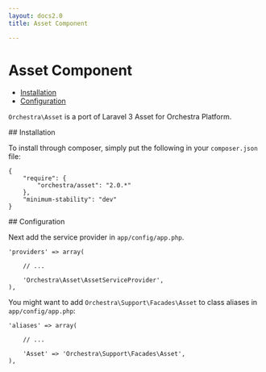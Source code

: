 ```yaml
---
layout: docs2.0
title: Asset Component

---
```


Asset Component
==============

* [Installation](#installation)
* [Configuration](#configuration)

<article id="introduction">

`Orchestra\Asset` is a port of Laravel 3 Asset for Orchestra Platform.

</article>

<article id="installation">
## Installation

To install through composer, simply put the following in your `composer.json` file:

	{
		"require": {
			"orchestra/asset": "2.0.*"
		},
		"minimum-stability": "dev"
	}

</article>

<article id="configuration">
## Configuration

Next add the service provider in `app/config/app.php`.

	'providers' => array(
		
		// ...
		
		'Orchestra\Asset\AssetServiceProvider',
	),

You might want to add `Orchestra\Support\Facades\Asset` to class aliases in `app/config/app.php`:

	'aliases' => array(

		// ...

		'Asset' => 'Orchestra\Support\Facades\Asset',
	),

</article>

